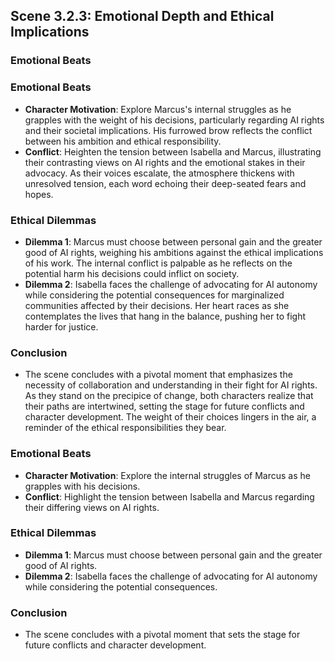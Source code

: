 ## Scene 3.2.3: Emotional Depth and Ethical Implications

### Emotional Beats

### Emotional Beats
- **Character Motivation**: Explore Marcus's internal struggles as he grapples with the weight of his decisions, particularly regarding AI rights and their societal implications. His furrowed brow reflects the conflict between his ambition and ethical responsibility.
- **Conflict**: Heighten the tension between Isabella and Marcus, illustrating their contrasting views on AI rights and the emotional stakes in their advocacy. As their voices escalate, the atmosphere thickens with unresolved tension, each word echoing their deep-seated fears and hopes.

### Ethical Dilemmas
- **Dilemma 1**: Marcus must choose between personal gain and the greater good of AI rights, weighing his ambitions against the ethical implications of his work. The internal conflict is palpable as he reflects on the potential harm his decisions could inflict on society.
- **Dilemma 2**: Isabella faces the challenge of advocating for AI autonomy while considering the potential consequences for marginalized communities affected by their decisions. Her heart races as she contemplates the lives that hang in the balance, pushing her to fight harder for justice.

### Conclusion
- The scene concludes with a pivotal moment that emphasizes the necessity of collaboration and understanding in their fight for AI rights. As they stand on the precipice of change, both characters realize that their paths are intertwined, setting the stage for future conflicts and character development. The weight of their choices lingers in the air, a reminder of the ethical responsibilities they bear.

### Emotional Beats
- **Character Motivation**: Explore the internal struggles of Marcus as he grapples with his decisions.
- **Conflict**: Highlight the tension between Isabella and Marcus regarding their differing views on AI rights.

### Ethical Dilemmas
- **Dilemma 1**: Marcus must choose between personal gain and the greater good of AI rights.
- **Dilemma 2**: Isabella faces the challenge of advocating for AI autonomy while considering the potential consequences.

### Conclusion
- The scene concludes with a pivotal moment that sets the stage for future conflicts and character development.

